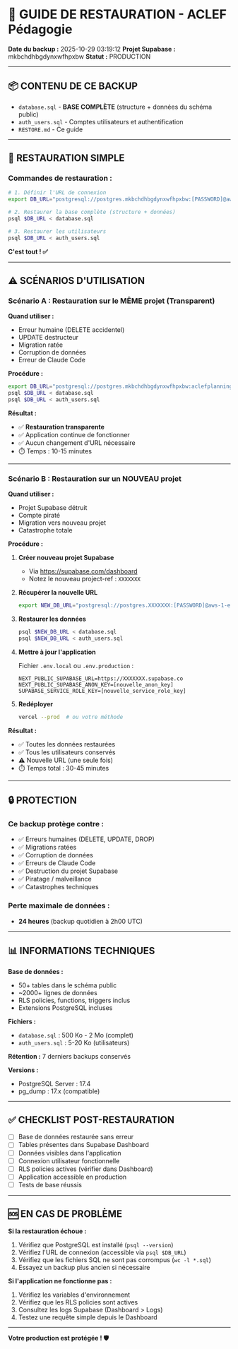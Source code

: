 # 🔄 GUIDE DE RESTAURATION - ACLEF Pédagogie

**Date du backup :** 2025-10-29 03:19:12
**Projet Supabase :** mkbchdhbgdynxwfhpxbw
**Statut :** PRODUCTION

---

## 📦 CONTENU DE CE BACKUP

- `database.sql` - **BASE COMPLÈTE** (structure + données du schéma public)
- `auth_users.sql` - Comptes utilisateurs et authentification
- `RESTORE.md` - Ce guide

---

## 🔄 RESTAURATION SIMPLE

### Commandes de restauration :

```bash
# 1. Définir l'URL de connexion
export DB_URL="postgresql://postgres.mkbchdhbgdynxwfhpxbw:[PASSWORD]@aws-1-eu-west-3.pooler.supabase.com:5432/postgres"

# 2. Restaurer la base complète (structure + données)
psql $DB_URL < database.sql

# 3. Restaurer les utilisateurs
psql $DB_URL < auth_users.sql
```

**C'est tout ! ✅**

---

## ⚠️ SCÉNARIOS D'UTILISATION

### Scénario A : Restauration sur le MÊME projet (Transparent)

**Quand utiliser :**
- Erreur humaine (DELETE accidentel)
- UPDATE destructeur
- Migration ratée
- Corruption de données
- Erreur de Claude Code

**Procédure :**
```bash
export DB_URL="postgresql://postgres.mkbchdhbgdynxwfhpxbw:aclefplanning2025@aws-1-eu-west-3.pooler.supabase.com:5432/postgres"
psql $DB_URL < database.sql
psql $DB_URL < auth_users.sql
```

**Résultat :**
- ✅ **Restauration transparente**
- ✅ Application continue de fonctionner
- ✅ Aucun changement d'URL nécessaire
- ⏱️ Temps : 10-15 minutes

---

### Scénario B : Restauration sur un NOUVEAU projet

**Quand utiliser :**
- Projet Supabase détruit
- Compte piraté
- Migration vers nouveau projet
- Catastrophe totale

**Procédure :**

1. **Créer nouveau projet Supabase**
   - Via https://supabase.com/dashboard
   - Notez le nouveau project-ref : `XXXXXXX`

2. **Récupérer la nouvelle URL**
   ```bash
   export NEW_DB_URL="postgresql://postgres.XXXXXXX:[PASSWORD]@aws-1-eu-west-3.pooler.supabase.com:5432/postgres"
   ```

3. **Restaurer les données**
   ```bash
   psql $NEW_DB_URL < database.sql
   psql $NEW_DB_URL < auth_users.sql
   ```

4. **Mettre à jour l'application**
   
   Fichier `.env.local` ou `.env.production` :
   ```env
   NEXT_PUBLIC_SUPABASE_URL=https://XXXXXXX.supabase.co
   NEXT_PUBLIC_SUPABASE_ANON_KEY=[nouvelle_anon_key]
   SUPABASE_SERVICE_ROLE_KEY=[nouvelle_service_role_key]
   ```

5. **Redéployer**
   ```bash
   vercel --prod  # ou votre méthode
   ```

**Résultat :**
- ✅ Toutes les données restaurées
- ✅ Tous les utilisateurs conservés
- ⚠️ Nouvelle URL (une seule fois)
- ⏱️ Temps total : 30-45 minutes

---

## 🔒 PROTECTION

### Ce backup protège contre :
- ✅ Erreurs humaines (DELETE, UPDATE, DROP)
- ✅ Migrations ratées
- ✅ Corruption de données
- ✅ Erreurs de Claude Code
- ✅ Destruction du projet Supabase
- ✅ Piratage / malveillance
- ✅ Catastrophes techniques

### Perte maximale de données :
- **24 heures** (backup quotidien à 2h00 UTC)

---

## 📊 INFORMATIONS TECHNIQUES

**Base de données :**
- 50+ tables dans le schéma public
- ~2000+ lignes de données
- RLS policies, functions, triggers inclus
- Extensions PostgreSQL incluses

**Fichiers :**
- `database.sql` : 500 Ko - 2 Mo (complet)
- `auth_users.sql` : 5-20 Ko (utilisateurs)

**Rétention :** 7 derniers backups conservés

**Versions :**
- PostgreSQL Server : 17.4
- pg_dump : 17.x (compatible)

---

## ✅ CHECKLIST POST-RESTAURATION

- [ ] Base de données restaurée sans erreur
- [ ] Tables présentes dans Supabase Dashboard
- [ ] Données visibles dans l'application
- [ ] Connexion utilisateur fonctionnelle
- [ ] RLS policies actives (vérifier dans Dashboard)
- [ ] Application accessible en production
- [ ] Tests de base réussis

---

## 🆘 EN CAS DE PROBLÈME

**Si la restauration échoue :**

1. Vérifiez que PostgreSQL est installé (`psql --version`)
2. Vérifiez l'URL de connexion (accessible via `psql $DB_URL`)
3. Vérifiez que les fichiers SQL ne sont pas corrompus (`wc -l *.sql`)
4. Essayez un backup plus ancien si nécessaire

**Si l'application ne fonctionne pas :**

1. Vérifiez les variables d'environnement
2. Vérifiez que les RLS policies sont actives
3. Consultez les logs Supabase (Dashboard > Logs)
4. Testez une requête simple depuis le Dashboard

---

**Votre production est protégée ! 🛡️**
